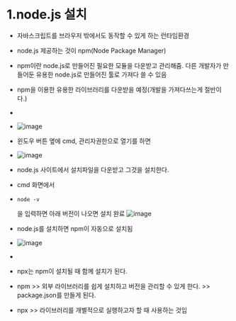 # 1.node.js 설치
* 자바스크립트를 브라우저 밖에서도 동작할 수 있게 하는 런타임환경
* node.js 제공하는 것이 npm(Node Package Manager)
* npm이란 node.js로 만들어진 필요한 모듈을 다운받고 관리해줌. 다른 개발자가 만들어둔 유용한 node.js로 만들어진 툴로 가져다 쓸 수 있음
* npm을 이용한 유용한 라이브러리를 다운받을 예정(개발을 가져다쓰는게 절반이다.)
* 
* ![image](https://github.com/leegowoon/react/assets/145514701/fc6ac50d-86ae-45c7-b8ad-b856742e66df)

* 윈도우 버튼 옆에 cmd, 관리자권한으로 열기를 하면
* ![image](https://github.com/leegowoon/react/assets/145514701/319ac964-742a-4c8e-87be-6eac64f6affa)

* node.js 사이트에서 설치파일을 다운받고 그것을 설치한다.
* cmd 화면에서
* ```
  node -v
  ```
  을 입력하면 아래 버전이 나오면 설치 완료
  ![image](https://github.com/leegowoon/react/assets/145514701/537befd1-a39f-4f71-8d8f-f14725bcdb6c)
* node.js를 설치하면 npm이 자동으로 설치됨
* ![image](https://github.com/leegowoon/react/assets/145514701/e4d49c1d-0377-4ba9-9865-f159e9efd2ee)
* 
* npx는 npm이 설치될 때 함께 설치가 된다.
* npm >> 외부 라이브러리를 쉽게 설치하고 버전을 관리할 수 있게 한다. >> package.json를 만들게 된다.
* npx >> 라이브러리를 개별적으로 실행하고자 할 때 사용하는 것임
